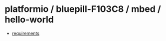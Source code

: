 # platformio / bluepill-F103C8 / mbed / hello-world

- [requirements](https://github.com/devel0/iot-examples#development-1)